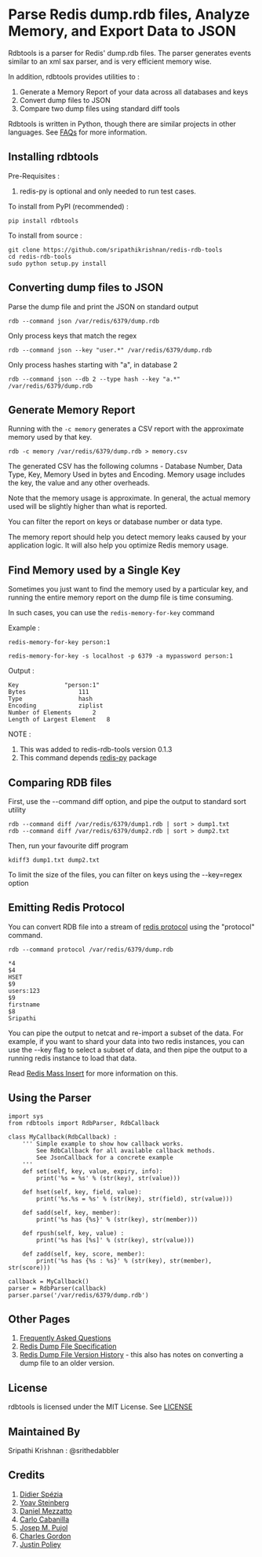 # Parse Redis dump.rdb files, Analyze Memory, and Export Data to JSON #

Rdbtools is a parser for Redis' dump.rdb files. The parser generates events similar to an xml sax parser, and is very efficient memory wise.

In addition, rdbtools provides utilities to :

 1.  Generate a Memory Report of your data across all databases and keys
 2.  Convert dump files to JSON
 3.  Compare two dump files using standard diff tools

Rdbtools is written in Python, though there are similar projects in other languages. See [FAQs](https://github.com/sripathikrishnan/redis-rdb-tools/wiki/FAQs) for more information.

## Installing rdbtools ##

Pre-Requisites : 

1. redis-py is optional and only needed to run test cases.

To install from PyPI (recommended) :

    pip install rdbtools
    
To install from source : 

    git clone https://github.com/sripathikrishnan/redis-rdb-tools
    cd redis-rdb-tools
    sudo python setup.py install

## Converting dump files to JSON ##

Parse the dump file and print the JSON on standard output

    rdb --command json /var/redis/6379/dump.rdb
    
Only process keys that match the regex

    rdb --command json --key "user.*" /var/redis/6379/dump.rdb
    
Only process hashes starting with "a", in database 2 

    rdb --command json --db 2 --type hash --key "a.*" /var/redis/6379/dump.rdb


## Generate Memory Report ##

Running with the  `-c memory` generates a CSV report with the approximate memory used by that key.

    rdb -c memory /var/redis/6379/dump.rdb > memory.csv


The generated CSV has the following columns - Database Number, Data Type, Key, Memory Used in bytes and Encoding. 
Memory usage includes the key, the value and any other overheads.

Note that the memory usage is approximate. In general, the actual memory used will be slightly higher than what is reported.

You can filter the report on keys or database number or data type.

The memory report should help you detect memory leaks caused by your application logic. It will also help you optimize Redis memory usage. 

## Find Memory used by a Single Key ##

Sometimes you just want to find the memory used by a particular key, and running the entire memory report on the dump file is time consuming.

In such cases, you can use the `redis-memory-for-key` command

Example :

    redis-memory-for-key person:1
    
    redis-memory-for-key -s localhost -p 6379 -a mypassword person:1
    
Output :

    Key 			"person:1"
    Bytes				111
    Type				hash
    Encoding			ziplist
    Number of Elements		2
    Length of Largest Element	8

NOTE : 

1. This was added to redis-rdb-tools version 0.1.3
2. This command depends [redis-py](https://github.com/andymccurdy/redis-py) package

## Comparing RDB files ##

First, use the --command diff option, and pipe the output to standard sort utility

    rdb --command diff /var/redis/6379/dump1.rdb | sort > dump1.txt
    rdb --command diff /var/redis/6379/dump2.rdb | sort > dump2.txt
    
Then, run your favourite diff program

    kdiff3 dump1.txt dump2.txt

To limit the size of the files, you can filter on keys using the --key=regex option

## Emitting Redis Protocol ##

You can convert RDB file into a stream of [redis protocol](http://redis.io/topics/protocol) using the "protocol" command.

    rdb --command protocol /var/redis/6379/dump.rdb
    
    *4
    $4
    HSET
    $9
    users:123
    $9
    firstname
    $8
    Sripathi

You can pipe the output to netcat and re-import a subset of the data. 
For example, if you want to shard your data into two redis instances, you can use the --key flag to select a subset of data, 
and then pipe the output to a running redis instance to load that data.

Read [Redis Mass Insert](http://redis.io/topics/mass-insert) for more information on this.

## Using the Parser ##

    import sys
    from rdbtools import RdbParser, RdbCallback

    class MyCallback(RdbCallback) :
        ''' Simple example to show how callback works. 
            See RdbCallback for all available callback methods.
            See JsonCallback for a concrete example
        ''' 
        def set(self, key, value, expiry, info):
            print('%s = %s' % (str(key), str(value)))
        
        def hset(self, key, field, value):
            print('%s.%s = %s' % (str(key), str(field), str(value)))
        
        def sadd(self, key, member):
            print('%s has {%s}' % (str(key), str(member)))
        
        def rpush(self, key, value) :
            print('%s has [%s]' % (str(key), str(value)))
        
        def zadd(self, key, score, member):
            print('%s has {%s : %s}' % (str(key), str(member), str(score)))

    callback = MyCallback()
    parser = RdbParser(callback)
    parser.parse('/var/redis/6379/dump.rdb')

## Other Pages

 1. [Frequently Asked Questions](https://github.com/sripathikrishnan/redis-rdb-tools/wiki/FAQs)
 2. [Redis Dump File Specification](https://github.com/sripathikrishnan/redis-rdb-tools/wiki/Redis-RDB-Dump-File-Format)
 3. [Redis Dump File Version History](https://github.com/sripathikrishnan/redis-rdb-tools/blob/master/docs/RDB_Version_History.textile) - this also has notes on converting a dump file to an older version.

## License

rdbtools is licensed under the MIT License. See [LICENSE](https://github.com/sripathikrishnan/redis-rdb-tools/blob/master/LICENSE)

## Maintained By 

Sripathi Krishnan : @srithedabbler

## Credits

 1. [Didier Spézia](https://twitter.com/#!/didier_06)
 2. [Yoav Steinberg](https://github.com/yoav-steinberg)
 3. [Daniel Mezzatto](https://github.com/mezzatto)
 4. [Carlo Cabanilla](https://github.com/clofresh)
 5. [Josep M. Pujol](https://github.com/solso)
 6. [Charles Gordon](https://github.com/cgordon)
 7. [Justin Poliey](https://github.com/jdp)

